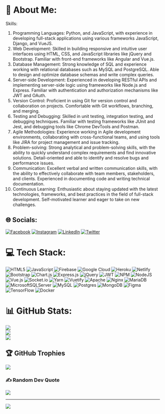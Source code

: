 # 💫 About Me:
Skills:

1. Programming Languages: Python, and JavaScript, with experience in developing full-stack applications using various frameworks JavaScript, Django, and VueJS.
2. Web Development: Skilled in building responsive and intuitive user interfaces using HTML, CSS, and JavaScript libraries like jQuery and Bootstrap. Familiar with front-end frameworks like Angular and Vue.js.
3. Database Management: Strong knowledge of SQL and experience working with relational databases such as MySQL and PostgreSQL. Able to design and optimize database schemas and write complex queries.
4. Server-side Development: Experienced in developing RESTful APIs and implementing server-side logic using frameworks like Node.js and Express. Familiar with authentication and authorization mechanisms like JWT and OAuth.
5. Version Control: Proficient in using Git for version control and collaboration on projects. Comfortable with Git workflows, branching, and merging.
6. Testing and Debugging: Skilled in unit testing, integration testing, and debugging techniques. Familiar with testing frameworks like JUnit and Jest, and debugging tools like Chrome DevTools and Postman.
7. Agile Methodologies: Experience working in Agile development environments, collaborating with cross-functional teams, and using tools like JIRA for project management and issue tracking.
8. Problem-solving: Strong analytical and problem-solving skills, with the ability to quickly understand complex requirements and find innovative solutions. Detail-oriented and able to identify and resolve bugs and performance issues.
9. Communication: Excellent verbal and written communication skills, with the ability to effectively collaborate with team members, stakeholders, and clients. Experienced in documenting code and writing technical documentation.
10. Continuous Learning: Enthusiastic about staying updated with the latest technologies, frameworks, and best practices in the field of full-stack development. Self-motivated learner and eager to take on new challenges.


## 🌐 Socials:
[![Facebook](https://img.shields.io/badge/Facebook-%231877F2.svg?logo=Facebook&logoColor=white)](https://www.facebook.com/fajar.t.cahyono) [![Instagram](https://img.shields.io/badge/Instagram-%23E4405F.svg?logo=Instagram&logoColor=white)](https://instagram.com/fajar_tc02) [![LinkedIn](https://img.shields.io/badge/LinkedIn-%230077B5.svg?logo=linkedin&logoColor=white)](https://www.linkedin.com/in/fajar-tri-cahyono-55840b16a) [![Twitter](https://img.shields.io/badge/Twitter-%231DA1F2.svg?logo=Twitter&logoColor=white)](https://twitter.com/fajar_tc02) 

# 💻 Tech Stack:
![HTML5](https://img.shields.io/badge/html5-%23E34F26.svg?style=for-the-badge&logo=html5&logoColor=white) ![JavaScript](https://img.shields.io/badge/javascript-%23323330.svg?style=for-the-badge&logo=javascript&logoColor=%23F7DF1E) ![Firebase](https://img.shields.io/badge/firebase-%23039BE5.svg?style=for-the-badge&logo=firebase) ![Google Cloud](https://img.shields.io/badge/Google%20Cloud-%234285F4.svg?style=for-the-badge&logo=google-cloud&logoColor=white) ![Heroku](https://img.shields.io/badge/heroku-%23430098.svg?style=for-the-badge&logo=heroku&logoColor=white) ![Netlify](https://img.shields.io/badge/netlify-%23000000.svg?style=for-the-badge&logo=netlify&logoColor=#00C7B7) ![Bootstrap](https://img.shields.io/badge/bootstrap-%23563D7C.svg?style=for-the-badge&logo=bootstrap&logoColor=white) ![Chart.js](https://img.shields.io/badge/chart.js-F5788D.svg?style=for-the-badge&logo=chart.js&logoColor=white) ![Express.js](https://img.shields.io/badge/express.js-%23404d59.svg?style=for-the-badge&logo=express&logoColor=%2361DAFB) ![jQuery](https://img.shields.io/badge/jquery-%230769AD.svg?style=for-the-badge&logo=jquery&logoColor=white) ![JWT](https://img.shields.io/badge/JWT-black?style=for-the-badge&logo=JSON%20web%20tokens) ![NPM](https://img.shields.io/badge/NPM-%23000000.svg?style=for-the-badge&logo=npm&logoColor=white) ![NodeJS](https://img.shields.io/badge/node.js-6DA55F?style=for-the-badge&logo=node.js&logoColor=white) ![Vue.js](https://img.shields.io/badge/vuejs-%2335495e.svg?style=for-the-badge&logo=vuedotjs&logoColor=%234FC08D) ![Socket.io](https://img.shields.io/badge/Socket.io-black?style=for-the-badge&logo=socket.io&badgeColor=010101) ![Yarn](https://img.shields.io/badge/yarn-%232C8EBB.svg?style=for-the-badge&logo=yarn&logoColor=white) ![Vuetify](https://img.shields.io/badge/Vuetify-1867C0?style=for-the-badge&logo=vuetify&logoColor=AEDDFF) ![Apache](https://img.shields.io/badge/apache-%23D42029.svg?style=for-the-badge&logo=apache&logoColor=white) ![Nginx](https://img.shields.io/badge/nginx-%23009639.svg?style=for-the-badge&logo=nginx&logoColor=white) ![MariaDB](https://img.shields.io/badge/MariaDB-003545?style=for-the-badge&logo=mariadb&logoColor=white) ![MicrosoftSQLServer](https://img.shields.io/badge/Microsoft%20SQL%20Sever-CC2927?style=for-the-badge&logo=microsoft%20sql%20server&logoColor=white) ![MySQL](https://img.shields.io/badge/mysql-%2300f.svg?style=for-the-badge&logo=mysql&logoColor=white) ![Postgres](https://img.shields.io/badge/postgres-%23316192.svg?style=for-the-badge&logo=postgresql&logoColor=white) ![MongoDB](https://img.shields.io/badge/MongoDB-%234ea94b.svg?style=for-the-badge&logo=mongodb&logoColor=white) 	![Figma](https://img.shields.io/badge/figma-%23F24E1E.svg?style=for-the-badge&logo=figma&logoColor=white) ![TensorFlow](https://img.shields.io/badge/TensorFlow-%23FF6F00.svg?style=for-the-badge&logo=TensorFlow&logoColor=white) ![Docker](https://img.shields.io/badge/docker-%230db7ed.svg?style=for-the-badge&logo=docker&logoColor=white)
# 📊 GitHub Stats:
![](https://github-readme-stats.vercel.app/api?username=fajartc02&theme=dark&hide_border=false&include_all_commits=true&count_private=true)<br/>
![](https://github-readme-streak-stats.herokuapp.com/?user=fajartc02&theme=dark&hide_border=false)<br/>
![](https://github-readme-stats.vercel.app/api/top-langs/?username=fajartc02&theme=dark&hide_border=false&include_all_commits=true&count_private=true&layout=compact)

## 🏆 GitHub Trophies
![](https://github-profile-trophy.vercel.app/?username=fajartc02&theme=onedark&no-frame=false&no-bg=false&margin-w=4)

### ✍️ Random Dev Quote
![](https://quotes-github-readme.vercel.app/api?type=horizontal&theme=radical)

---
[![](https://visitcount.itsvg.in/api?id=fajartc02&icon=0&color=0)](https://visitcount.itsvg.in)

<!-- Proudly created with GPRM ( https://gprm.itsvg.in ) -->
